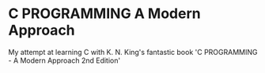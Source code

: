 # C PROGRAMMING A Modern Approach
My attempt at learning C with K. N. King's fantastic book 'C PROGRAMMING - A Modern Approach 2nd Edition' 
